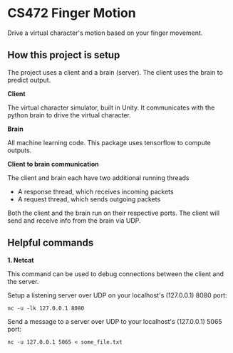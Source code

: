 # CS472 Finger Motion

Drive a virtual character's motion based on your finger movement.

## How this project is setup

The project uses a client and a brain (server). The client uses the brain to predict output.

**Client**

The virtual character simulator, built in Unity. It communicates with the python brain to drive the virtual character.

**Brain**

All machine learning code. This package uses tensorflow to compute outputs.

**Client to brain communication**

The client and brain each have two additional running threads
- A response thread, which receives incoming packets
- A request thread, which sends outgoing packets

Both the client and the brain run on their respective ports. The client will send and receive info from the brain via UDP.

## Helpful commands

**1. Netcat**

This command can be used to debug connections between the client and the server. 

Setup a listening server over UDP on your localhost's (127.0.0.1) 8080 port:

```
nc -u -lk 127.0.0.1 8080
```

Send a message to a server over UDP to your localhost's (127.0.0.1) 5065 port:

```
nc -u 127.0.0.1 5065 < some_file.txt
```
